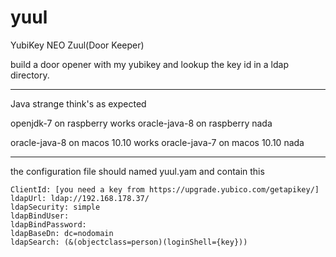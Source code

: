 yuul
====

YubiKey NEO Zuul(Door Keeper)

build a door opener with my yubikey and lookup the key id in a ldap directory.

---

Java strange think's as expected

openjdk-7 on raspberry works
oracle-java-8 on raspberry nada

oracle-java-8 on macos 10.10 works
oracle-java-7 on macos 10.10 nada

---

the configuration file should named yuul.yam and contain this

```
ClientId: [you need a key from https://upgrade.yubico.com/getapikey/]
ldapUrl: ldap://192.168.178.37/
ldapSecurity: simple
ldapBindUser:
ldapBindPassword:
ldapBaseDn: dc=nodomain
ldapSearch: (&(objectclass=person)(loginShell={key}))
```

